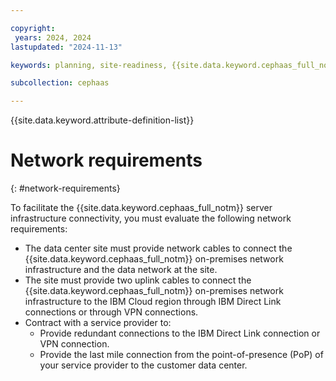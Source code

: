 ```yaml
---

copyright:
 years: 2024, 2024
lastupdated: "2024-11-13"

keywords: planning, site-readiness, {{site.data.keyword.cephaas_full_notm}}, network requirement

subcollection: cephaas

---
```


{{site.data.keyword.attribute-definition-list}}

# Network requirements
{: #network-requirements}

To facilitate the {{site.data.keyword.cephaas_full_notm}} server infrastructure connectivity, you must evaluate the following network requirements:
* The data center site must provide network cables to connect the {{site.data.keyword.cephaas_full_notm}} on-premises network infrastructure and the data network at the site.
* The site must provide two uplink cables to connect the {{site.data.keyword.cephaas_full_notm}} on-premises network infrastructure to the IBM Cloud region through IBM Direct Link connections or through VPN connections.
* Contract with a service provider to:
    * Provide redundant connections to the IBM Direct Link connection or VPN connection.
    * Provide the last mile connection from the point-of-presence (PoP) of your service provider to the customer data center.  

